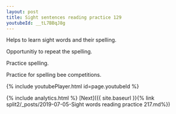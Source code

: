 ```yaml
---
layout: post
title: Sight sentences reading practice 129
youtubeId: __tL7BBqJ8g
---
```

 
 
Helps to learn sight words and their spelling.

Opportunitiy to repeat the spelling. 

Practice spelling. 
 
Practice for spelling bee competitions. 
 
{% include youtubePlayer.html id=page.youtubeId %}
 
 
{% include analytics.html %} 
[Next]({{ site.baseurl }}{% link  split2/_posts/2019-07-05-Sight words reading practice 217.md%})
 
